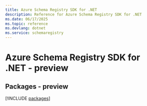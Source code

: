 ```yaml
---
title: Azure Schema Registry SDK for .NET
description: Reference for Azure Schema Registry SDK for .NET
ms.date: 06/17/2025
ms.topic: reference
ms.devlang: dotnet
ms.service: schemaregistry
---
```

# Azure Schema Registry SDK for .NET - preview
## Packages - preview
[!INCLUDE [packages](schema-registry-index.md)]